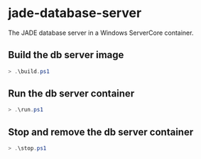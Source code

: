 # jade-database-server

The JADE database server in a Windows ServerCore container.

## Build the db server image

```powershell
> .\build.ps1
```

## Run the db server container

```powershell
> .\run.ps1
```

## Stop and remove the db server container

```powershell
> .\stop.ps1
```
